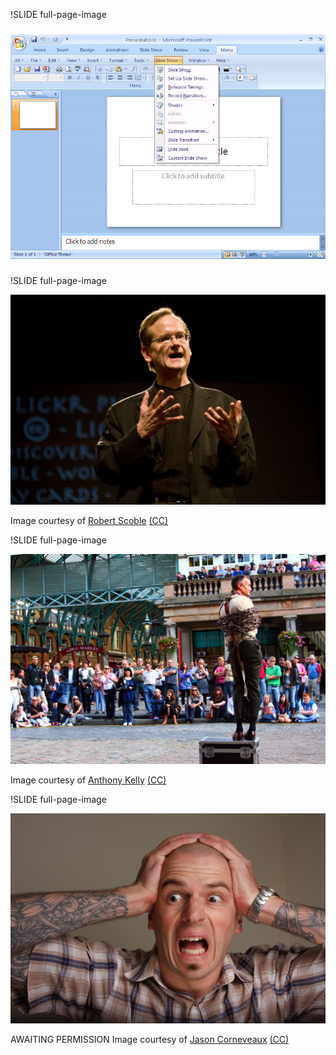 !SLIDE full-page-image

![Powerpoint screenshot](powerpoint.jpg "Powerpoint makes me feel slightly nauseous")


!SLIDE full-page-image

![Lawrence Lessig speaking](lessig.jpg "Lawrence Lessig demonstrates that slide shows can really add something to a talk")

<p>Image courtesy of <span xmlns:cc="http://creativecommons.org/ns#" about="http://www.flickr.com/photos/scobleizer/2236177028/"><a rel="cc:attributionURL" href="http://www.flickr.com/photos/scobleizer/">Robert Scoble</a> <a rel="license" href="http://creativecommons.org/licenses/by/2.0/">(CC)</a></span></p>


!SLIDE full-page-image

![An escapologist bound in chains at Covent Garden](no_escape.jpg "It feels like your hands are bound")

Image courtesy of <span xmlns:cc="http://creativecommons.org/ns#" about="http://www.flickr.com/photos/62337512@N00/3904116563/"><a rel="cc:attributionURL" href="http://www.flickr.com/photos/62337512@N00/">Anthony Kelly</a> <a rel="license" href="http://creativecommons.org/licenses/by/2.0/">(CC)</a></span>


!SLIDE full-page-image

![A frustrated man](frustration.jpg "No more")

AWAITING PERMISSION Image courtesy of <span xmlns:cc="http://creativecommons.org/ns#" about="http://www.flickr.com/photos/corneveaux/3248566797/"><a rel="cc:attributionURL" href="http://www.flickr.com/photos/corneveaux/">Jason Corneveaux</a> <a rel="license" href="http://creativecommons.org/licenses/by-nc-nd/2.0/">(CC)</a></span>